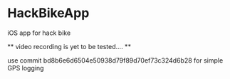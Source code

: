 # HackBikeApp
iOS app for hack bike 

** video recording is yet to be tested.... **

use commit bd8b6e6d6504e50938d79f89d70ef73c324d6b28 for simple GPS logging
